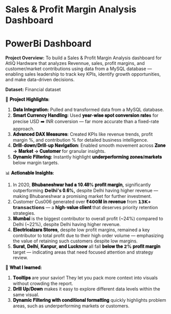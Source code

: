 # Sales & Profit Margin Analysis Dashboard
# PowerBi Dashboard
****Project Overview:**** To build a Sales & Profit Margin Analysis dashboard for AtliQ Hardware that analyzes Revennue, sales, profit margins, and customer/market contributions using data from a MySQL database — enabling sales leadership to track key KPIs, identify growth opportunities, and make data-driven decisions.

****Dataset:**** Financial dataset

🔧 **𝐏𝐫𝐨𝐣𝐞𝐜𝐭 𝐇𝐢𝐠𝐡𝐥𝐢𝐠𝐡𝐭𝐬:**
1) **𝐃𝐚𝐭𝐚 𝐈𝐧𝐭𝐞𝐠𝐫𝐚𝐭𝐢𝐨𝐧:** Pulled and transformed data from a MySQL database.
2) **𝐒𝐦𝐚𝐫𝐭 𝐂𝐮𝐫𝐫𝐞𝐧𝐜𝐲 𝐇𝐚𝐧𝐝𝐥𝐢𝐧𝐠:** Used **𝐲𝐞𝐚𝐫-𝐰𝐢𝐬𝐞 𝐬𝐩𝐨𝐭 𝐜𝐨𝐧𝐯𝐞𝐫𝐬𝐢𝐨𝐧 𝐫𝐚𝐭𝐞**𝐬 for precise USD ➡️ INR conversion — far more accurate than a fixed-rate approach.
3) **𝐀𝐝𝐯𝐚𝐧𝐜𝐞𝐝 𝐃𝐀𝐗 𝐌𝐞𝐚𝐬𝐮𝐫𝐞𝐬:** Created KPIs like revenue trends, profit margin %, and contribution % for detailed business intelligence.
4) **𝐃𝐫𝐢𝐥𝐥-𝐝𝐨𝐰𝐧/𝐃𝐫𝐢𝐥𝐥-𝐮𝐩 𝐍𝐚𝐯𝐢𝐠𝐚𝐭𝐢𝐨𝐧:** Enabled smooth movement across **𝐙𝐨𝐧𝐞 → 𝐌𝐚𝐫𝐤𝐞𝐭 → 𝐂𝐮𝐬𝐭𝐨𝐦𝐞𝐫** for granular insights.
5) **𝐃𝐲𝐧𝐚𝐦𝐢𝐜 𝐅𝐢𝐥𝐭𝐞𝐫𝐢𝐧𝐠:** Instantly highlight **𝐮𝐧𝐝𝐞𝐫𝐩𝐞𝐫𝐟𝐨𝐫𝐦𝐢𝐧𝐠 𝐳𝐨𝐧𝐞𝐬/𝐦𝐚𝐫𝐤𝐞𝐭𝐬** below margin targets.

📊 **𝐀𝐜𝐭𝐢𝐨𝐧𝐚𝐛𝐥𝐞 𝐈𝐧𝐬𝐢𝐠𝐡𝐭𝐬:**
1) In 2020, **𝐁𝐡𝐮𝐛𝐚𝐧𝐞𝐬𝐡𝐰𝐚𝐫 𝐡𝐚𝐝 𝐚 𝟏𝟎.𝟒𝟖% 𝐩𝐫𝐨𝐟𝐢𝐭 𝐦𝐚𝐫𝐠𝐢𝐧,** significantly outperforming **𝗗𝗲𝗹𝗵𝗶’𝘀 𝟎.𝟔%,** despite Delhi having higher revenue — making Bhubaneshwar a promising market for further investment.
2) Customer Cus006 generated over **₹𝟰𝟬𝟬𝐌 𝐢𝐧 𝐫𝐞𝐯𝐞𝐧𝐮𝐞** from **𝟭𝟯𝗞+ 𝘁𝗿𝗮𝗻𝘀𝗮𝗰𝘁𝗶𝗼𝗻𝘀** — a **𝐡𝐢𝐠𝐡-𝐯𝐚𝐥𝐮𝐞 𝐜𝐥𝐢𝐞𝐧𝐭** that deserves priority retention strategies.
3) **𝐌𝐮𝐦𝐛𝐚𝐢** is the biggest contributor to overall profit (~24%) compared to Delhi (~22%), despite Delhi having higher revenue.
4) **𝐄𝐥𝐞𝐜𝐭𝐫𝐢𝐜𝐚𝐥𝐳𝐚𝐫𝐚 𝐒𝐭𝐨𝐫𝐞𝐬,** despite low profit margins, remained a key contributor to total profit due to their high order volume — emphasizing the value of retaining such customers despite low margins.
5) **𝐒𝐮𝐫𝐚𝐭, 𝐃𝐞𝐥𝐡𝐢, 𝐊𝐚𝐧𝐩𝐮𝐫, 𝐚𝐧𝐝 𝐋𝐮𝐜𝐤𝐧𝐨𝐰** all fall **𝐛𝐞𝐥𝐨𝐰 𝐭𝐡𝐞 𝟮% 𝐩𝐫𝐨𝐟𝐢𝐭 𝐦𝐚𝐫𝐠𝐢𝐧** target — indicating areas that need focused attention and strategy review.


🧠 **𝐖𝐡𝐚𝐭 𝐈 𝐥𝐞𝐚𝐫𝐧𝐞𝐝:**
1) **𝐓𝐨𝐨𝐥𝐭𝐢𝐩𝐬** are your savior! They let you pack more context into visuals without crowding the report.
2) **𝐃𝐫𝐢𝐥𝐥 𝐔𝐩/𝐃𝐨𝐰𝐧** makes it easy to explore different data levels within the same visual.
3) **𝐃𝐲𝐧𝐚𝐦𝐢𝐜 𝐅𝐢𝐥𝐭𝐞𝐫𝐢𝐧𝐠 𝐰𝐢𝐭𝐡 𝐜𝐨𝐧𝐝𝐢𝐭𝐢𝐨𝐧𝐚𝐥 𝐟𝐨𝐫𝐦𝐚𝐭𝐭𝐢𝐧𝐠** quickly highlights problem areas, such as underperforming markets or customers.
